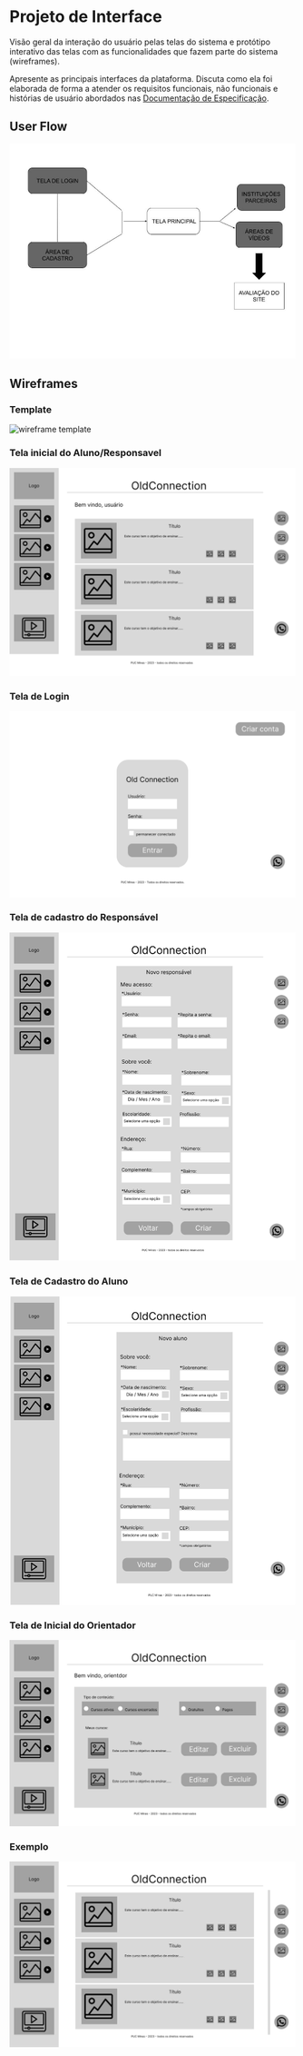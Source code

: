 
# Projeto de Interface

Visão geral da interação do usuário pelas telas do sistema e protótipo interativo das telas com as funcionalidades que fazem parte do sistema (wireframes).

 Apresente as principais interfaces da plataforma. Discuta como ela foi elaborada de forma a atender os requisitos funcionais, não funcionais e histórias de usuário abordados nas <a href="2-Especificação do Projeto.md"> Documentação de Especificação</a>.

## User Flow

![Userflow principal](img/userflow.jpg)


## Wireframes

### Template

![wireframe template](img/template-padrão.png)



### Tela inicial do Aluno/Responsavel

![Cadastro de Aluno](img/tela-inicial-responsavel.png)

### Tela de Login

![tela de Login](img/Login.png)

### Tela de cadastro do Responsável

![Cadastro de Responsável](img/cadastro-responsavel.png)

### Tela de Cadastro do Aluno

![Cadastro de Aluno](img/cadastro-aluno.png)

### Tela de Inicial do Orientador

![Cadastro de Aluno](img/tela-inicial-orientador.png)


### Exemplo

![Userflow principal](img/wireframe1.jpg)
 

